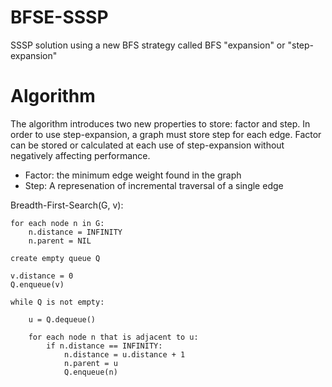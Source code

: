 # BFSE-SSSP
SSSP solution using a new BFS strategy called BFS "expansion"
or "step-expansion"

# Algorithm
The algorithm introduces two new properties to store: factor
and step. In order to use step-expansion, a graph must store 
step for each edge. Factor can be stored or calculated at each 
use of step-expansion without negatively affecting performance.

 * Factor: the minimum edge weight found in the graph
 * Step: A represenation of incremental traversal of a single edge

<source lang="java" line>
Breadth-First-Search(G, v):

    for each node n in G:            
        n.distance = INFINITY        
        n.parent = NIL

    create empty queue Q      

    v.distance = 0
    Q.enqueue(v)                      

    while Q is not empty:        
    
        u = Q.dequeue()
    
        for each node n that is adjacent to u:
            if n.distance == INFINITY:
                n.distance = u.distance + 1
                n.parent = u
                Q.enqueue(n)
</source>

